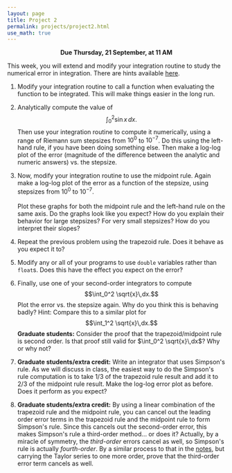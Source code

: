 ```yaml
---
layout: page
title: Project 2
permalink: projects/project2.html
use_math: true
---
```

<center>

<b>Due Thursday, 21 September, at 11 AM</b><br>

</center>

This week, you will extend and modify your integration routine to study the numerical error in integration. There are hints available <a href="project2hints.html">here</a>.

1. Modify your integration routine to call a function when evaluating the function to be integrated. This will make things easier in the long run.

2. Analytically compute the value of $$\int_{0}^{2} \sin x\, dx.$$ Then use your integration routine to compute it numerically, using a range of Riemann sum stepsizes from $10^{0}$ to $10^{-7}$. Do this using the left-hand rule, if you have been doing something else. Then make a log-log plot of the error (magnitude of the difference between the analytic and numeric answers) vs. the stepsize.

3. Now, modify your integration routine to use the midpoint rule. Again make a log-log plot of the error as a function of the stepsize, using stepsizes from $10^{0}$ to $10^{-7}$.<br><br> Plot these graphs for both the midpoint rule and the left-hand rule on the same axis. Do the graphs look like you expect? How do you explain their behavior for large stepsizes? For very small stepsizes? How do you interpret their slopes?

4. Repeat the previous problem using the trapezoid rule. Does it behave as you expect it to?

5. Modify any or all of your programs to use ```double``` variables rather than ```float```s. Does this have the effect you expect on the error?

6. Finally, use one of your second-order integrators to compute $$\int_0^2 \sqrt{x}\,dx.$$ Plot the error vs. the stepsize again. Why do you think this is behaving badly?
  Hint: Compare this to a similar plot for $$\int_1^2 \sqrt{x}\,dx.$$ **Graduate students:** Consider the proof that the trapezoid/midpoint rule is second order.
Is that proof still valid for $\int_0^2 \sqrt{x}\,dx$? Why or why not?

7. **Graduate students/extra credit:** Write an integrator that uses Simpson's rule. As we will discuss in class, the easiest way to do the Simpson's rule computation is to take 1/3 of the trapezoid
  rule result and add it to 2/3 of the midpoint rule result. Make the log-log error plot as before. Does it perform as you expect?

8. **Graduate students/extra credit:** By using a linear combination of the trapezoid rule and the midpoint rule, you can cancel out the leading order error terms
in the trapezoid rule and the midpoint rule to form Simpson's rule. Since this cancels out the second-order error, this makes Simpson's rule a third-order method... or 
does it? Actually, by a miracle of symmetry, the *third-order* errors cancel as well, so Simpson's rule is actually *fourth-order*. By a similar process to that in
the <a href="../notes/integration-notes.pdf">notes</a>, but carrying the Taylor series to one more order, prove that the third-order error term cancels as well.
